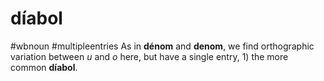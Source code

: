 # díabol
#wbnoun
#multipleentries
As in **dénom** and **denom**, we find orthographic variation between *u* and *o* here, but have a single entry, 1) the more common **díabol**.